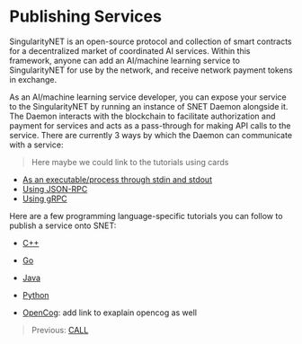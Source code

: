 # Publishing Services

SingularityNET is an open-source protocol and collection of smart contracts for a decentralized market of coordinated AI services. Within this framework, anyone can add an AI/machine learning service to SingularityNET for use by the network, and receive network payment tokens in exchange.

As an AI/machine learning service developer, you can expose your service to the SingularityNET by running an instance of SNET Daemon alongside it. The Daemon interacts with the blockchain to facilitate authorization and payment for services and acts as a pass-through for making API calls to the service.  There are currently 3 ways by which the Daemon can communicate with a service:

> Here maybe we could link to the tutorials using cards

- [As an executable/process through stdin and stdout](TODO)
- [Using JSON-RPC](TODO)
- [Using gRPC](TODO)

Here are a few programming language-specific tutorials you can follow to publish a service onto SNET:

- [C++](TODO)
- [Go](TODO)
- [Java](TODO)
- [Python](TODO)


- [OpenCog](TODO): add link to exaplain opencog as well



> Previous: [CALL](TODO)
